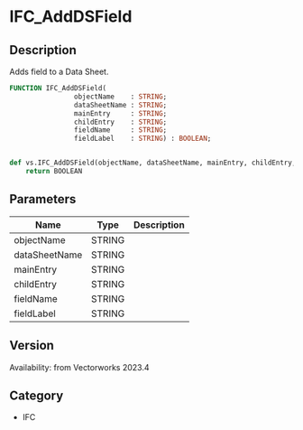 # IFC_AddDSField

## Description
Adds field to a Data Sheet.

```pascal
FUNCTION IFC_AddDSField(
				objectName    : STRING;
				dataSheetName : STRING;
				mainEntry     : STRING;
				childEntry    : STRING;
				fieldName     : STRING;
				fieldLabel    : STRING) : BOOLEAN;
```

```python

def vs.IFC_AddDSField(objectName, dataSheetName, mainEntry, childEntry, fieldName, fieldLabel):
    return BOOLEAN
```

## Parameters
|Name|Type|Description|
|---|---|---|
|objectName|STRING||
|dataSheetName|STRING||
|mainEntry|STRING||
|childEntry|STRING||
|fieldName|STRING||
|fieldLabel|STRING||

## Version
Availability: from Vectorworks 2023.4
## Category
* IFC

